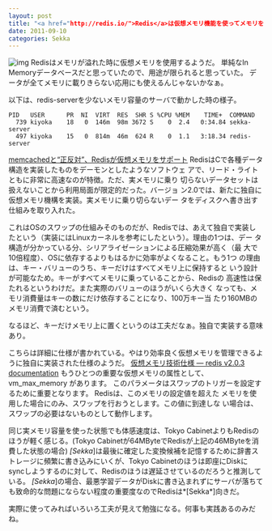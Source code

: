 ```yaml
---
layout: post
title: "<a href="http://redis.io/">Redis</a>は仮想メモリ機能を使ってメモリを節約してくれる"
date: 2011-09-10
categories: Sekka
---
```

 ![img](http://peachshake.com/wp-content/uploads/2010/10/redis_logo.png)
Redisはメモリが溢れた時に仮想メモリを使用するようだ。
単純なIn Memoryデータベースだと思っていたので、用途が限られると思っていた。
データが全てメモリに載りきらない応用にも使えるんじゃないかなぁ。

以下は、redis-serverを少ないメモリ容量のサーバで動かした時の様子。
```
PID   USER      PR  NI  VIRT  RES  SHR S %CPU %MEM    TIME+  COMMAND
  739 kiyoka    18   0  146m  98m 3672 S    0  2.4   0:34.84 sekka-server
  497 kiyoka    15   0  814m  46m  624 R    0  1.1   3:18.34 redis-server
```

 [memcachedと“正反対”、Redisが仮想メモリをサポート](http://www.atmarkit.co.jp/news/201009/07/redis.html)
  RedisはCで各種データ構造を実装したものをデーモンとしたようなソフトウェ
  アで、リード・ライトともに非常に高速なのが特徴。ただ、実メモリに乗り
  切らないデータセットは扱えないことから利用局面が限定的だった。バージョ
  ン2.0では、新たに独自に仮想メモリ機構を実装。実メモリに乗り切らないデー
  タをディスクへ書き出す仕組みを取り入れた。

  これはOSのスワップの仕組みそのものだが、Redisでは、あえて独自で実装し
  たという（実装にはLinuxカーネルを参考にしたという）。理由の1つは、デー
  タ構造が分かっている分、シリアライゼーションによる圧縮効果が高く（最
  大で10倍程度）、OSに依存するよりもはるかに効率がよくなること。もう1つ
  の理由は、キー・バリューのうち、キーだけはすべてメモリ上に保持すると
  いう設計が可能なため。キーがすべてメモリに乗っていることから、Redisの
  高速性は保たれるというわけだ。また実際のバリューのほうがいくら大きく
  なっても、メモリ消費量はキーの数にだけ依存することになり、100万キー当
  たり160MBのメモリ消費で済むという。

なるほど、キーだけメモリ上に置くというのは工夫だなぁ。独自で実装する意味あり。

こちらは詳細に仕様が書かれている。やはり効率良く仮想メモリを管理できるように独自に実装された仕様のようだ。
 [仮想メモリ技術仕様 — redis v2.0.3 documentation](http://redis.shibu.jp/hacker/virtualmemory.html)
 もうひとつの重要な仮想メモリの属性として、 vm_max_memory があります。
 このパラメータはスワップのトリガーを設定するために重要となります。
 Redisは、このメモリの設定値を超えた
 メモリを使用した場合にのみ、スワップを行おうとします。この値に到達しな
 い場合は、スワップの必要はないものとして動作します。

同じ実メモリ容量を使った状態でも体感速度は、Tokyo CabinetよりもRedisのほうが軽く感じる。(Tokyo Cabinetが64MByteでRedisが上記の46MByteを消費した状態の場合)
*[Sekka*]は最後に確定した変換候補を記憶するために辞書ストレージに頻繁に書き込みにいくが、Tokyo Cabinetのほうは即座にDiskにsyncしようするのに対して、Redisのほうは遅延させているのだろうと推測している。
*[Sekka*]の場合、最悪学習データがDiskに書き込まれずにサーバが落ちても致命的な問題にならない程度の重要度なのでRedisは*[Sekka*]向きだ。

実際に使ってみればいろいろ工夫が見えて勉強になる。何事も実践あるのみだね。
